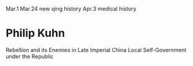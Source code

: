 
Mar.1
Mar.24 new qing history
Apr.3 medical history


# Philip Kuhn
Rebellion and its Enemies in Late Imperial China
Local Self-Government under the Republic

##
